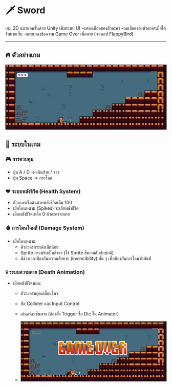 # 🗡️ Sword

เกม 2D แนวแอคชั่นด้วย Unity  เพิ่มระบบ UI
-แสดงเลือดของตัวละคร
-ลดเลือดของตัวละครเมื่อได้รับบาดเจ็บ
-และแสดงข้อความ Game Over เมื่อตาย (จากเลป FlappyBird)

---

## 🔥 ตัวอย่างเกม

![Screenshot](https://github.com/Jessadaruk/UPdate-SwordMan/blob/main/TabHeart.png)


## 🧩 ระบบในเกม

### 🎮 การควบคุม
- ปุ่ม A / D → เดินซ้าย / ขวา
- ปุ่ม Space → กระโดด

### ❤️ ระบบพลังชีวิต (Health System)
- ตัวละครเริ่มต้นด้วยพลังชีวิตเต็ม 100
- เมื่อโดนหนาม (Spikes) จะเสียพลังชีวิต
- เมื่อพลังชีวิตเหลือ 0 ตัวละครจะตาย

### 🩸 การโดนโจมตี (Damage System)
- เมื่อโดนหนาม:
  - ตัวละครกระเด้งเล็กน้อย
  - Sprite กระพริบเป็นสีขาว (ใช้ Sprite สีขาวสลับกับปกติ)
  - มีช่วงเวลาป้องกันความเสียหาย (invincibility) สั้น ๆ เพื่อป้องกันการโดนซ้ำทันที

### 💀 ระบบความตาย (Death Animation)
- เมื่อพลังชีวิตหมด:
  - ตัวละครหยุดเคลื่อนไหว
  - ปิด Collider และ Input Control
  - เล่นอนิเมชันตาย (ต้องตั้ง Trigger ชื่อ Die ใน Animator)
 
  - ![Screenshot](https://github.com/Jessadaruk/UPdate-SwordMan/blob/main/GameOver.png)


